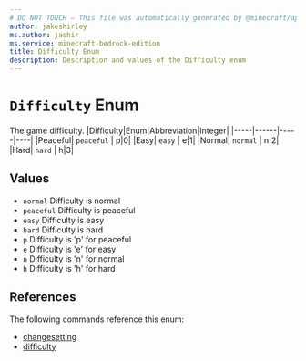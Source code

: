```yaml
---
# DO NOT TOUCH — This file was automatically generated by @minecraft/api-docs-generator, to report problems file an issue at https://github.com/Mojang/minecraft-scripting-libraries
author: jakeshirley
ms.author: jashir
ms.service: minecraft-bedrock-edition
title: Difficulty Enum
description: Description and values of the Difficulty enum
---
```

# `Difficulty` Enum
The game difficulty.
|Difficulty|Enum|Abbreviation|Integer|
|-----|------|-----|----|
|Peaceful| `peaceful` | p|0|
|Easy| `easy` | e|1|
|Normal| `normal` | n|2|
|Hard| `hard` | h|3|

## Values
- `normal`
Difficulty is normal
- `peaceful`
Difficulty is peaceful
- `easy`
Difficulty is easy
- `hard`
Difficulty is hard
- `p`
Difficulty is 'p' for peaceful
- `e`
Difficulty is 'e' for easy
- `n`
Difficulty is 'n' for normal
- `h`
Difficulty is 'h' for hard

## References
The following commands reference this enum:
- [changesetting](../commands/changesetting.md)
- [difficulty](../commands/difficulty.md)
